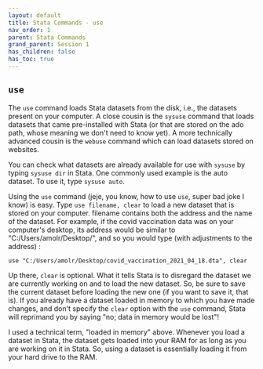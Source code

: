```yaml
---
layout: default
title: Stata Commands - use
nav_order: 1
parent: Stata Commands
grand_parent: Session 1
has_children: false
has_toc: true
---
```


## ``use``

The ``use`` command loads Stata datasets from the disk, i.e., the datasets present on your computer. A close cousin is the ``sysuse`` command that loads datasets that came pre-installed with Stata (or that are stored on the ado path, whose meaning we don't need to know yet). A more technically advanced cousin is the ``webuse`` command which can load datasets stored on websites. 

You can check what datasets are already available for use with ``sysuse`` by typing ``sysuse dir`` in Stata. One commonly used example is the auto dataset. To use it, type ``sysuse auto``. 

Using the ``use`` command (jeje, you know, how to use ``use``, super bad joke I know) is easy. Type ``use filename, clear`` to load a new dataset that is stored on your computer. filename contains both the address and the name of the dataset. For example, if the covid vaccination data was on your computer's desktop, its address would be similar to "C:/Users/amolr/Desktop/", and so you would type (with adjustments to the address) : 

```
use "C:/Users/amolr/Desktop/covid_vaccination_2021_04_18.dta", clear
```

Up there, ``clear`` is optional. What it tells Stata is to disregard the dataset we are currently working on and to load the new dataset. So, be sure to save the current dataset before loading the new one (if you want to save it, that is). If you already have a dataset loaded in memory to which you have made changes, and don't specify the ``clear`` option with the ``use`` command, Stata will reprimand you by saying "no; data in memory would be lost"!

I used a technical term, "loaded in memory" above. Whenever you load a dataset in Stata, the dataset gets loaded into your RAM for as long as you are working on it in Stata. So, using a dataset is essentially loading it from your hard drive to the RAM. 